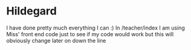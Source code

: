 # Hildegard
I have done pretty much everything I can :) 
In /teacher/index I am using Miss' front end code just to see if my code would work but this will obviously change later on down the line
